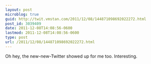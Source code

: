 ```yaml
---
layout: post
microblog: true
guid: http://twit.vmstan.com/2011/12/08/144871098692022272.html
post_id: 3039409
date: 2011-12-08T14:08:56-0600
lastmod: 2011-12-08T14:08:56-0600
type: post
url: /2011/12/08/144871098692022272.html
---
```

Oh hey, the new-new-Twitter showed up for me too. Interesting.
